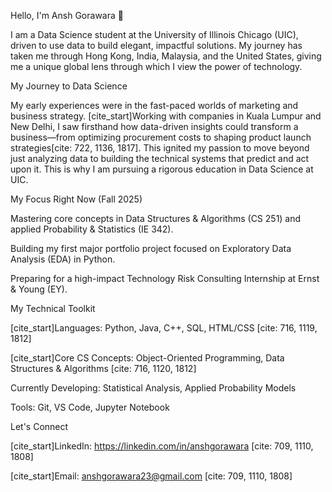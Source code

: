 Hello, I'm Ansh Gorawara 👋

I am a Data Science student at the University of Illinois Chicago (UIC), driven to use data to build elegant, impactful solutions. My journey has taken me through Hong Kong, India, Malaysia, and the United States, giving me a unique global lens through which I view the power of technology.

My Journey to Data Science

My early experiences were in the fast-paced worlds of marketing and business strategy. [cite_start]Working with companies in Kuala Lumpur and New Delhi, I saw firsthand how data-driven insights could transform a business—from optimizing procurement costs to shaping product launch strategies[cite: 722, 1136, 1817]. This ignited my passion to move beyond just analyzing data to building the technical systems that predict and act upon it. This is why I am pursuing a rigorous education in Data Science at UIC.

My Focus Right Now (Fall 2025)

Mastering core concepts in Data Structures & Algorithms (CS 251) and applied Probability & Statistics (IE 342).

Building my first major portfolio project focused on Exploratory Data Analysis (EDA) in Python.

Preparing for a high-impact Technology Risk Consulting Internship at Ernst & Young (EY).

My Technical Toolkit

[cite_start]Languages: Python, Java, C++, SQL, HTML/CSS [cite: 716, 1119, 1812]

[cite_start]Core CS Concepts: Object-Oriented Programming, Data Structures & Algorithms [cite: 716, 1120, 1812]

Currently Developing: Statistical Analysis, Applied Probability Models

Tools: Git, VS Code, Jupyter Notebook

Let's Connect

[cite_start]LinkedIn: https://linkedin.com/in/anshgorawara [cite: 709, 1110, 1808]

[cite_start]Email: anshgorawara23@gmail.com [cite: 709, 1110, 1808]
